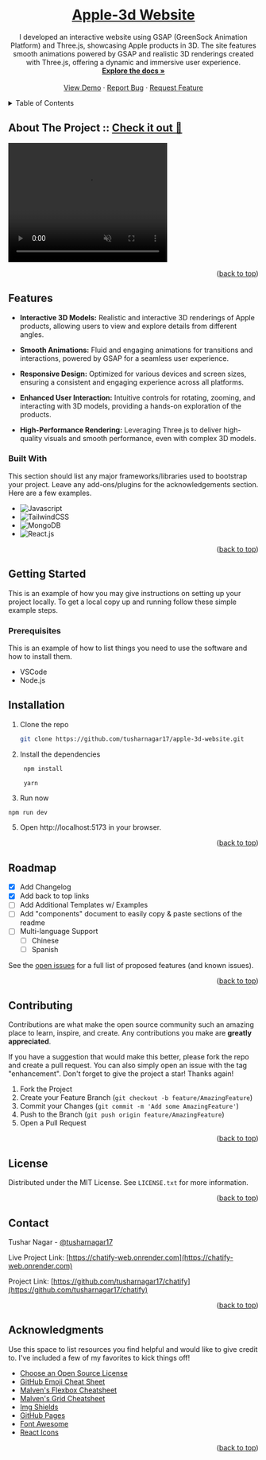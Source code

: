 <!-- Improved compatibility of back to top link: See: https://github.com/othneildrew/Best-README-Template/pull/73 -->

<a name="readme-top"></a>

<!--
*** Thanks for checking out the Best-README-Template. If you have a suggestion
*** that would make this better, please fork the repo and create a pull request
*** or simply open an issue with the tag "enhancement".
*** Don't forget to give the project a star!
*** Thanks again! Now go create something AMAZING! :D
-->

<!-- PROJECT SHIELDS -->
<!--
*** I'm using markdown "reference style" links for readability.
*** Reference links are enclosed in brackets [ ] instead of parentheses ( ).
*** See the bottom of this document for the declaration of the reference variables
*** for contributors-url, forks-url, etc. This is an optional, concise syntax you may use.
*** https://www.markdownguide.org/basic-syntax/#reference-style-links
-->

<!-- [![Contributors][contributors-shield]][contributors-url]
[![Forks][forks-shield]][forks-url]
[![Stargazers][stars-shield]][stars-url]
[![Issues][issues-shield]][issues-url]
[![MIT License][license-shield]][license-url]
[![LinkedIn][linkedin-shield]][linkedin-url] -->

<!-- PROJECT LOGO -->
<br />
<div align="center">
  <a href="https://github.com/tusharnagar17/apple-3d-website">
    
  </a>

  <h1 align="center"><a href="https://apple-3d-website-pepw.onrender.com">Apple-3d Website</a></h1>

  <p align="center">
    I developed an interactive website using GSAP (GreenSock Animation Platform) and Three.js, showcasing Apple products in 3D. The site features smooth animations powered by GSAP and realistic 3D renderings created with Three.js, offering a dynamic and immersive user experience.
    <br />
    <a href="https://github.com/tusharnagar17/apple-3d-website"><strong>Explore the docs »</strong></a>
    <br />
    <br />
    <a href="https://github.com/tusharnagar17/apple-3d-website">View Demo</a>
    ·
    <a href="https://github.com/tusharnagar17/apple-3d-website/issues/new?labels=bug&template=bug-report---.md">Report Bug</a>
    ·
    <a href="https://github.com/tusharnagar17/apple-3d-website/issues/new?labels=enhancement&template=feature-request---.md">Request Feature</a>
  </p>
</div>

<!-- TABLE OF CONTENTS -->
<details>
  <summary>Table of Contents</summary>
  <ol>
    <li>
      <a href="#about-the-project">About The Project</a>
      <ul>
        <li><a href="#built-with">Built With</a></li>
      </ul>
    </li>
    <li>
      <a href="#getting-started">Getting Started</a>
      <ul>
        <li><a href="#prerequisites">Prerequisites</a></li>
        <li><a href="#installation">Installation</a></li>
      </ul>
    </li>
    <li><a href="#usage">Usage</a></li>
    <li><a href="#roadmap">Roadmap</a></li>
    <li><a href="#contributing">Contributing</a></li>
    <li><a href="#license">License</a></li>
    <li><a href="#contact">Contact</a></li>
    <li><a href="#acknowledgments">Acknowledgments</a></li>
  </ol>
</details>

<!-- ABOUT THE PROJECT -->

## About The Project :: [Check it out 🚀](https://apple-3d-website-pepw.onrender.com)

<video width="320" height="240" autoplay loop muted>
  <source src="/public/apple-3d-video.mp4" type="video/mp4">
  Your browser does not support the video tag.
</video>

<p align="right">(<a href="#readme-top">back to top</a>)</p>

## Features

- **Interactive 3D Models:** Realistic and interactive 3D renderings of Apple products, allowing users to view and explore details from different angles.

- **Smooth Animations:** Fluid and engaging animations for transitions and interactions, powered by GSAP for a seamless user experience.

- **Responsive Design:** Optimized for various devices and screen sizes, ensuring a consistent and engaging experience across all platforms.

- **Enhanced User Interaction:** Intuitive controls for rotating, zooming, and interacting with 3D models, providing a hands-on exploration of the products.

- **High-Performance Rendering:** Leveraging Three.js to deliver high-quality visuals and smooth performance, even with complex 3D models.

### Built With

This section should list any major frameworks/libraries used to bootstrap your project. Leave any add-ons/plugins for the acknowledgements section. Here are a few examples.

- ![Javascript](https://img.shields.io/badge/GSAP-007ACC?style=for-the-badge&logo=typescript&logoColor=white)
- ![TailwindCSS](https://img.shields.io/badge/TailwindCSS-38B2AC?style=for-the-badge&logo=tailwindcss&logoColor=skyblue)
- ![MongoDB](https://img.shields.io/badge/THREE.JS-47A248?style=for-the-badge&logo=mongodb&logoColor=white)
- ![React.js]

<p align="right">(<a href="#readme-top">back to top</a>)</p>

<!-- GETTING STARTED -->

## Getting Started

This is an example of how you may give instructions on setting up your project locally.
To get a local copy up and running follow these simple example steps.

### Prerequisites

This is an example of how to list things you need to use the software and how to install them.

- VSCode
- Node.js

## Installation

1. Clone the repo

   ```sh
   git clone https://github.com/tusharnagar17/apple-3d-website.git
   ```

2. Install the dependencies

   ```js
    npm install

    yarn
   ```

3. Run now

```
npm run dev
```

5. Open http://localhost:5173 in your browser.

<p align="right">(<a href="#readme-top">back to top</a>)</p>

<!-- USAGE EXAMPLES -->

<!-- ROADMAP -->

## Roadmap

- [x] Add Changelog
- [x] Add back to top links
- [ ] Add Additional Templates w/ Examples
- [ ] Add "components" document to easily copy & paste sections of the readme
- [ ] Multi-language Support
  - [ ] Chinese
  - [ ] Spanish

See the [open issues](https://github.com/tusharnagar17/chatify/issues) for a full list of proposed features (and known issues).

<p align="right">(<a href="#readme-top">back to top</a>)</p>

<!-- CONTRIBUTING -->

## Contributing

Contributions are what make the open source community such an amazing place to learn, inspire, and create. Any contributions you make are **greatly appreciated**.

If you have a suggestion that would make this better, please fork the repo and create a pull request. You can also simply open an issue with the tag "enhancement".
Don't forget to give the project a star! Thanks again!

1. Fork the Project
2. Create your Feature Branch (`git checkout -b feature/AmazingFeature`)
3. Commit your Changes (`git commit -m 'Add some AmazingFeature'`)
4. Push to the Branch (`git push origin feature/AmazingFeature`)
5. Open a Pull Request

<p align="right">(<a href="#readme-top">back to top</a>)</p>

<!-- LICENSE -->

## License

Distributed under the MIT License. See `LICENSE.txt` for more information.

<p align="right">(<a href="#readme-top">back to top</a>)</p>

<!-- CONTACT -->

## Contact

Tushar Nagar - [@tusharnagar17](https://x.com/tusharnagar_17)

Live Project Link: [https://chatify-web.onrender.com](https://chatify-web.onrender.com)

Project Link: [https://github.com/tusharnagar17/chatify](https://github.com/tusharnagar17/chatify)

<p align="right">(<a href="#readme-top">back to top</a>)</p>

<!-- ACKNOWLEDGMENTS -->

## Acknowledgments

Use this space to list resources you find helpful and would like to give credit to. I've included a few of my favorites to kick things off!

- [Choose an Open Source License](https://choosealicense.com)
- [GitHub Emoji Cheat Sheet](https://www.webpagefx.com/tools/emoji-cheat-sheet)
- [Malven's Flexbox Cheatsheet](https://flexbox.malven.co/)
- [Malven's Grid Cheatsheet](https://grid.malven.co/)
- [Img Shields](https://shields.io)
- [GitHub Pages](https://pages.github.com)
- [Font Awesome](https://fontawesome.com)
- [React Icons](https://react-icons.github.io/react-icons/search)

<p align="right">(<a href="#readme-top">back to top</a>)</p>

<!-- MARKDOWN LINKS & IMAGES -->
<!-- https://www.markdownguide.org/basic-syntax/#reference-style-links -->

[contributors-shield]: https://img.shields.io/github/contributors/othneildrew/Best-README-Template.svg?style=for-the-badge
[contributors-url]: https://github.com/othneildrew/Best-README-Template/graphs/contributors
[forks-shield]: https://img.shields.io/github/forks/othneildrew/Best-README-Template.svg?style=for-the-badge
[forks-url]: https://github.com/othneildrew/Best-README-Template/network/members
[stars-shield]: https://img.shields.io/github/stars/othneildrew/Best-README-Template.svg?style=for-the-badge
[stars-url]: https://github.com/othneildrew/Best-README-Template/stargazers
[issues-shield]: https://img.shields.io/github/issues/othneildrew/Best-README-Template.svg?style=for-the-badge
[linkedin-shield]: https://img.shields.io/badge/-LinkedIn-black.svg?style=for-the-badge&logo=linkedin&colorB=555
[linkedin-url]: https://linkedin.com/in/othneildrew
[React.js]: https://img.shields.io/badge/React-20232A?style=for-the-badge&logo=react&logoColor=61DAFB
[React-url]: https://reactjs.org/
[Node.js]: https://img.shields.io/badge/Node.js-339933?logo=nodedotjs&logoColor=white
[Express.js]: https://img.shields.io/badge/Express.js-000000?logo=express&logoColor=white
[TypeScript]: https://img.shields.io/badge/TypeScript-007ACC?logo=typescript&logoColor=white
[TailwindCSS]: https://img.shields.io/badge/TailwindCSS-38B2AC?logo=tailwindcss&logoColor=white
[MongoDB]: https://img.shields.io/badge/MongoDB-47A248?logo=mongodb&logoColor=white
[Socket.io]: https://img.shields.io/badge/Socket.io-010101?logo=socket.io&logoColor=white
[fullscreen]: /product/apple-3d-video.mp4
[mobile]: /readme/mobile.jpg

